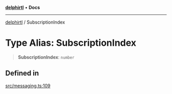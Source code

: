 [**delphirtl**](../README.md) • **Docs**

***

[delphirtl](../globals.md) / SubscriptionIndex

# Type Alias: SubscriptionIndex

> **SubscriptionIndex**: `number`

## Defined in

[src/messaging.ts:109](https://github.com/chuacw/delphirtl/blob/1d6969b8a199060a984c4375d6be1f0ffa838be2/src/messaging.ts#L109)
